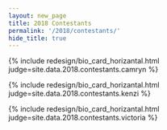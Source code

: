 ```yaml
---
layout: new_page
title: 2018 Contestants
permalink: '/2018/contestants/'
hide_title: true
---
```


{% include redesign/bio_card_horizantal.html judge=site.data.2018.contestants.camryn %}

<div class="vspace1" />

{% include redesign/bio_card_horizantal.html judge=site.data.2018.contestants.kenzi %}

<div class="vspace1" />

{% include redesign/bio_card_horizantal.html judge=site.data.2018.contestants.victoria %}
